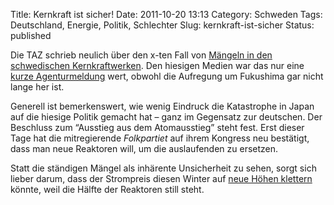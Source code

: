 Title: Kernkraft ist sicher!
Date: 2011-10-20 13:13
Category: Schweden
Tags: Deutschland, Energie, Politik, Schlechter
Slug: kernkraft-ist-sicher
Status: published

Die TAZ schrieb neulich über den x-ten Fall von [Mängeln in den
schwedischen
Kernkraftwerken](http://www.taz.de/AKW-Kontrollen-in-Schweden/!78379/).
Den hiesigen Medien war das nur eine [kurze
Agenturmeldung](http://www.svd.se/nyheter/inrikes/skrap-hittades-i-karnreaktorer_6466958.svd)
wert, obwohl die Aufregung um Fukushima gar nicht lange her ist.

Generell ist bemerkenswert, wie wenig Eindruck die Katastrophe in Japan
auf die hiesige Politik gemacht hat – ganz im Gegensatz zur deutschen.
Der Beschluss zum “Ausstieg aus dem Atomausstieg” steht fest. Erst
dieser Tage hat die mitregierende *Folkpartiet* auf ihrem Kongress neu
bestätigt, dass man neue Reaktoren will, um die auslaufenden zu
ersetzen.

Statt die ständigen Mängel als inhärente Unsicherheit zu sehen, sorgt
sich lieber darum, dass der Strompreis diesen Winter auf [neue Höhen
klettern](http://www.aftonbladet.se/nyheter/article13801923.ab) könnte,
weil die Hälfte der Reaktoren still steht.

